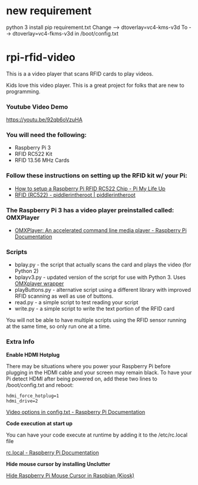 # new requirement 
python 3
install pip requirement.txt
 Change --> dtoverlay=vc4-kms-v3d
To --> dtoverlay=vc4-fkms-v3d
in /boot/config.txt

# rpi-rfid-video
This is a a video player that scans RFID cards to play videos.

Kids love this video player.
This is a great project for folks that are new to programming. 

### Youtube Video Demo
https://youtu.be/92qb6oVzuHA

### You will need the following:

* Raspberry Pi 3
* RFID RC522 Kit
* RFID 13.56 MHz Cards

### Follow these instructions on setting up the RFID kit w/ your Pi: 
* [How to setup a Raspberry Pi RFID RC522 Chip - Pi My Life Up](https://pimylifeup.com/raspberry-pi-rfid-rc522/)
* [RFID (RC522) - piddlerintheroot |  piddlerintheroot](https://www.piddlerintheroot.com/rfid-rc522-raspberry-pi/)

### The Raspberry Pi 3 has a video player preinstalled called: OMXPlayer
* [OMXPlayer: An accelerated command line media player - Raspberry Pi Documentation](https://www.raspberrypi.org/documentation/raspbian/applications/omxplayer.md)

### Scripts
* bplay.py - the script that actually scans the card and plays the video (for Python 2)
* bplayv3.py - updated version of the script for use with Python 3. Uses [OMXplayer wrapper](https://python-omxplayer-wrapper.readthedocs.io/en/latest/)
* playButtons.py - alternative script using a different library with improved RFID scanning as well as use of buttons.
* read.py - a simple script to test reading your script
* write.py - a simple script to write the text portion of the RFID card

You will not be able to have multiple scripts using the RFID sensor running at the same time, so only run one at a time.


### Extra Info

**Enable HDMI Hotplug**

There may be situations where you power your Raspberry Pi before plugging in the HDMI cable and your screen may remain black. To have your Pi detect HDMI after being powered on, add these two lines to /boot/config.txt and reboot:

```
hdmi_force_hotplug=1
hdmi_drive=2
```
[Video options in config.txt - Raspberry Pi Documentation](https://www.raspberrypi.org/documentation/configuration/config-txt/video.md)

**Code execution at start up**

You can have your code execute at runtime by adding it to the /etc/rc.local file

[rc.local - Raspberry Pi Documentation](https://www.raspberrypi.org/documentation/linux/usage/rc-local.md)

**Hide mouse cursor by installing Unclutter**

[Hide Raspberry Pi Mouse Cursor in Raspbian (Kiosk)](https://jackbarber.co.uk/blog/2017-02-16-hide-raspberry-pi-mouse-cursor-in-raspbian-kiosk)
